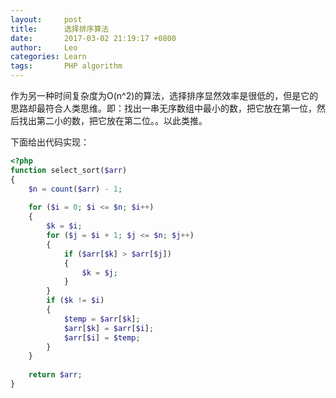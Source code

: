 ```yaml
---
layout:     post
title:      选择排序算法
date:      	2017-03-02 21:19:17 +0800
author:     Leo
categories: Learn
tags:       PHP algorithm
---
```

作为另一种时间复杂度为O(n^2)的算法，选择排序显然效率是很低的，但是它的思路却最符合人类思维。即：找出一串无序数组中最小的数，把它放在第一位，然后找出第二小的数，把它放在第二位。。以此类推。

下面给出代码实现：

```php
<?php
function select_sort($arr)
{
	$n = count($arr) - 1;
	
	for ($i = 0; $i <= $n; $i++)
	{
		$k = $i;
		for ($j = $i + 1; $j <= $n; $j++)
		{
			if ($arr[$k] > $arr[$j])
			{
				$k = $j;
			}
		}
		if ($k != $i)
		{
			$temp = $arr[$k];
			$arr[$k] = $arr[$i];
			$arr[$i] = $temp;
		}
	}
	
	return $arr;
}
```
